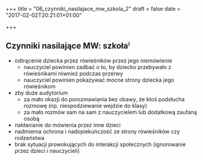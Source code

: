 +++
title = "06_czynniki_nasilajace_mw_szkola_2"
draft = false
date = "2017-02-02T20:21:01+01:00"

+++

Czynniki nasilające MW: szkoła<sup><sub><sup><sub><sup>[5]</sup></sub></sup></sub></sup>
-------------------------------

* odtrącenie dziecka przez rówieśników przez jego niemówienie
  * nauczyciel powinien zadbać o to, by dziecko przebywało z rówieśnikami również podczas przerwy
  * nauczyciel powinien pokazywać mocne strony dziecka jego rówieśnikom
* zby duże audytorium
  * za mało okazji do porozmawiania bez obawy, że ktoś podsłucha rozmowę (np. niespodziewanie wejdzie do klasy)
  * za mało rozmów sam na sam z nauczycielem lub dodatkową zaufaną osobą
* nakłanianie do mówienia przez inne dzieci
* nadmierna ochrona i nadopiekuńczość ze strony rówieśników czy rodzeństwa
* brak sytuacji prowokujących do interakcji społecznych (ignorowanie przez dzieci i nauczycieli)

[5]: http://www.mutyzm.org.pl/czynniki-nasilajace-mutyzm-wybiorczy-szkola/
